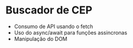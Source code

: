 # Buscador de CEP

* Consumo de API usando o fetch
* Uso do async/await para funções assincronas
* Manipulação do DOM
